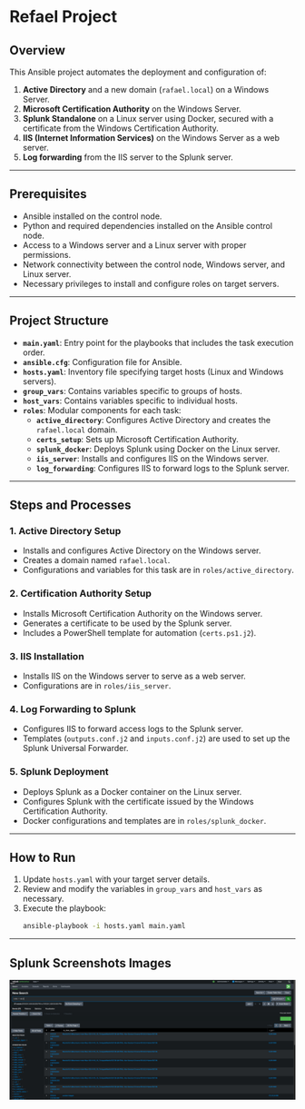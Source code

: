 
# Refael Project

## Overview
This Ansible project automates the deployment and configuration of:
1. **Active Directory** and a new domain (`rafael.local`) on a Windows Server.
2. **Microsoft Certification Authority** on the Windows Server.
3. **Splunk Standalone** on a Linux server using Docker, secured with a certificate from the Windows Certification Authority.
4. **IIS (Internet Information Services)** on the Windows Server as a web server.
5. **Log forwarding** from the IIS server to the Splunk server.

---

## Prerequisites
- Ansible installed on the control node.
- Python and required dependencies installed on the Ansible control node.
- Access to a Windows server and a Linux server with proper permissions.
- Network connectivity between the control node, Windows server, and Linux server.
- Necessary privileges to install and configure roles on target servers.

---

## Project Structure

- **`main.yaml`**: Entry point for the playbooks that includes the task execution order.
- **`ansible.cfg`**: Configuration file for Ansible.
- **`hosts.yaml`**: Inventory file specifying target hosts (Linux and Windows servers).
- **`group_vars`**: Contains variables specific to groups of hosts.
- **`host_vars`**: Contains variables specific to individual hosts.
- **`roles`**: Modular components for each task:
  - **`active_directory`**: Configures Active Directory and creates the `rafael.local` domain.
  - **`certs_setup`**: Sets up Microsoft Certification Authority.
  - **`splunk_docker`**: Deploys Splunk using Docker on the Linux server.
  - **`iis_server`**: Installs and configures IIS on the Windows server.
  - **`log_forwarding`**: Configures IIS to forward logs to the Splunk server.

---

## Steps and Processes

### 1. Active Directory Setup
- Installs and configures Active Directory on the Windows server.
- Creates a domain named `rafael.local`.
- Configurations and variables for this task are in `roles/active_directory`.

### 2. Certification Authority Setup
- Installs Microsoft Certification Authority on the Windows server.
- Generates a certificate to be used by the Splunk server.
- Includes a PowerShell template for automation (`certs.ps1.j2`).

### 3. IIS Installation
- Installs IIS on the Windows server to serve as a web server.
- Configurations are in `roles/iis_server`.

### 4. Log Forwarding to Splunk
- Configures IIS to forward access logs to the Splunk server.
- Templates (`outputs.conf.j2` and `inputs.conf.j2`) are used to set up the Splunk Universal Forwarder.

### 5. Splunk Deployment
- Deploys Splunk as a Docker container on the Linux server.
- Configures Splunk with the certificate issued by the Windows Certification Authority.
- Docker configurations and templates are in `roles/splunk_docker`.

---

## How to Run
1. Update `hosts.yaml` with your target server details.
2. Review and modify the variables in `group_vars` and `host_vars` as necessary.
3. Execute the playbook:
   ```bash
   ansible-playbook -i hosts.yaml main.yaml
   ```

---


## Splunk Screenshots Images
![Splunk IIS Logs](images/splunk.png)
